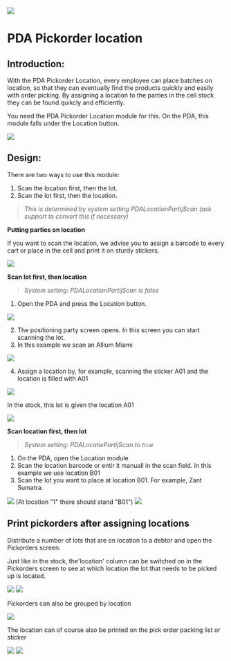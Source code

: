 <img src="../../fslogo.png"/>

# PDA Pickorder location

## Introduction:

With the PDA Pickorder Location, every employee can place batches on location, so that they can eventually find the products quickly and easily with order picking. By assigning a location to the parties in the cell stock they can be found quikcly and efficiently.

You need the PDA Pickorder Location module for this. On the PDA, this module falls under the Location button.

<img src="mediaEN/pict1.png" />

## Design:

There are two ways to use this module:

1. Scan the location first, then the lot.
2. Scan the lot first, then the location.

> _This is determined by system setting PDALocationPartijScan (ask support to convert this if necessary)_

**Putting parties on location**

If you want to scan the location, we advise you to assign a barcode to every cart or place in the cell and print it on sturdy stickers.

<img src="mediaEN/pict2.png" />


**Scan lot first, then location**
> _System setting: PDALocationPartijScan is false_

1. Open the PDA and press the Location button.

<img src="mediaEN/pict3.png" />

2. The positioning party screen opens. In this screen you can start scanning the lot.
3. In this example we scan an Allium Miami

<img src="mediaEN/pict4.png" />

4. Assign a location by, for example, scanning the sticker A01 and the location is filled with A01

<img src="mediaEN/pict5.png" />

In the stock, this lot is given the location A01

<img src="mediaEN/pict6.png" />

**Scan location first, then lot**
> _System setting: PDALocatiePartijScan to true_

1. On the PDA, open the Location module
2. Scan the location barcode or entir it manuall in the scan field. In this example we use location B01
3. Scan the lot you want to place at location B01. For example, Zant Sumatra.

<img src="mediaEN/pict7.png" />
(At location "1" there should stand "B01")

<img src="mediaEN/pict4.png" />

## Print pickorders after assigning locations

Distribute a number of lots that are on location to a debtor and open the Pickorders screen.

Just like in the stock, the'location' column can be switched on in the Pickorders screen to see at which location the lot that needs to be picked up is located.

<img src="mediaEN/pict8.png" />

<img src="mediaEN/pict9.png" />



Pickorders can also be grouped by location

<img src="mediaEN/pict10.png" />


The location can of course also be printed on the pick order packing list or sticker

<img src="mediaEN/pict11.png" />

<img src="mediaEN/pict12.png" />